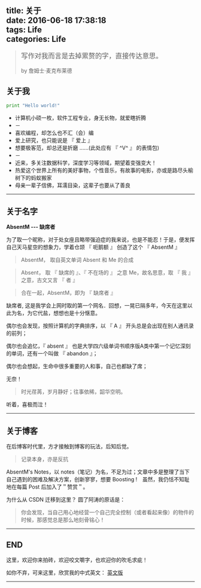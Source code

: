 
title: 关于
</br>
date: 2016-06-18 17:38:18
</br>
tags: Life
</br>
categories: Life
---


<blockquote class="blockquote-center">
<font size="4">写作对我而言是去掉累赘的字，直接传达意思。</font>
</br>
</br>
by 詹姆士‧麦克布莱德
</blockquote>


## 关于我

```python
print "Hello world!"
```

 - 计算机小硕一枚，软件工程专业，身无长物，就爱瞎折腾
 - －
 - 喜欢编程，却怎么也不汇（会）编
 - 爱上研究，也只能说是 『 爱上 』
 - 想要极客范，却总还是折磨 ......(此处应有 『 ^V^ 』 的表情包)
 - －
 - 近来，多关注数据科学，深度学习等领域，期望着变强变大！
 - 热爱这个世界上所有的美好事物，个性音乐，有故事的电影，亦或是路尽头榆树下的蚂蚁搬家
 - 母亲一辈子信佛，耳濡目染，这辈子也要从了善良


----------



## 关于名字

**AbsentM --- 缺席者**

为了取一个昵称，对于处女座且略带强迫症的我来说，也是不能忍！于是，便发挥自己天马星空的想象力，学着仓颉 『 呃鹅额 』 创造了这个 『 AbsentM 』

> AbsentM， 取自英文单词 Absent 和 Me 的合成</br>

> Absent， 取 『 缺席的 』、『 不在场的 』 之意
> Me，故名思意，取 『 我 』 之意，古文又言 『 者 』 </br>

> 合在一起，AbsentM，即为 『 缺席者 』

缺席者, 这是我学会上网时取的第一个网名．回想，一晃已隔多年，今天在这里以此为名，为它代盐，想想也是十分惬意。

偶尔也会发现，按照计算机的字典排序，以 『 A 』 开头总是会出现在别人通讯录的前列；

偶尔也会追忆，『 absent 』 也是大学四六级单词书顺序版A类中第一个记忆深刻的单词，还有一个叫做 『 abandon 』；

偶尔也会想起，生命中很多重要的人和事，自己也都缺了席；

无奈！

> 时光荏苒，岁月静好；往事依稀，韶华空明。

听着，喜极而泣！


----------


## 关于博客

在后博客时代里，方才接触到博客的玩法，后知后觉。

> 记录本身，亦是反抗

AbsentM's Notes，以 notes（笔记）为名，不足为过；文章中多是整理了当下自己遇到的困难及解决方案，创新寥寥，想要 Boosting !　虽然，我仍恬不知耻地在每篇 Post 后加入了＂赞赏＂。

为什么从 CSDN 迁移到这里？ 圆了阿涛的原话是：

> 你会发现，当自己用心地经营一个自己完全控制（或者看起来像）的物件的时候，那感觉总是那么地刻骨铭心！


----------


## END

这里，欢迎你来拍砖，欢迎咬文嚼字，也欢迎你的吹毛求疵！

如你不弃，可来这里，欣赏我的中式英文： [英文版](https://absentm.github.io/about/)


----------
